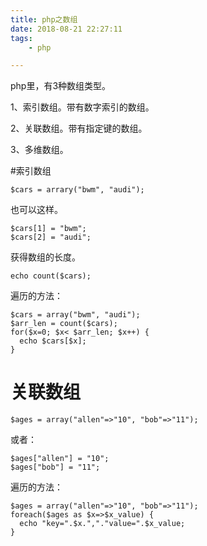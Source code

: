 ```yaml
---
title: php之数组
date: 2018-08-21 22:27:11
tags:
	- php

---
```






php里，有3种数组类型。

1、索引数组。带有数字索引的数组。

2、关联数组。带有指定键的数组。

3、多维数组。



#索引数组

```
$cars = arrary("bwm", "audi");
```

也可以这样。

```
$cars[1] = "bwm";
$cars[2] = "audi";
```



获得数组的长度。

```
echo count($cars);
```

遍历的方法：

```
$cars = array("bwm", "audi");
$arr_len = count($cars);
for($x=0; $x< $arr_len; $x++) {
  echo $cars[$x];
}
```



# 关联数组

```
$ages = array("allen"=>"10", "bob"=>"11");
```

或者：

```
$ages["allen"] = "10";
$ages["bob"] = "11";
```

遍历的方法：

```
$ages = array("allen"=>"10", "bob"=>"11");
foreach($ages as $x=>$x_value) {
  echo "key=".$x.","."value=".$x_value;
}
```

